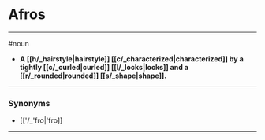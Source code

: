 # Afros
---
#noun
- **A [[h/_hairstyle|hairstyle]] [[c/_characterized|characterized]] by a tightly [[c/_curled|curled]] [[l/_locks|locks]] and a [[r/_rounded|rounded]] [[s/_shape|shape]].**
---
### Synonyms
- [['/_'fro|'fro]]
---
